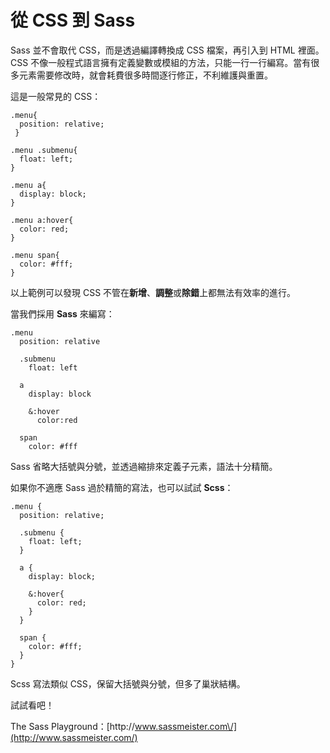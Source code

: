 # 從 CSS 到 Sass

Sass 並不會取代 CSS，而是透過編譯轉換成 CSS 檔案，再引入到 HTML 裡面。CSS 不像一般程式語言擁有定義變數或模組的方法，只能一行一行編寫。當有很多元素需要修改時，就會耗費很多時間逐行修正，不利維護與重置。

這是一般常見的 CSS：

```
.menu{
  position: relative; 
 }

.menu .submenu{ 
  float: left;
}

.menu a{
  display: block;
}

.menu a:hover{
  color: red;
}

.menu span{
  color: #fff;
} 
```

以上範例可以發現 CSS 不管在**新增**、**調整**或**除錯**上都無法有效率的進行。

當我們採用 **Sass** 來編寫：

```
.menu
  position: relative

  .submenu
    float: left

  a
    display: block

    &:hover
      color:red

  span
    color: #fff
```

Sass 省略大括號與分號，並透過縮排來定義子元素，語法十分精簡。

如果你不適應 Sass 過於精簡的寫法，也可以試試 **Scss**：

```
.menu {
  position: relative;

  .submenu {
    float: left;
  }

  a {
    display: block;
    
    &:hover{
      color: red;
    }
  }

  span {
    color: #fff;
  }
}
```

Scss 寫法類似 CSS，保留大括號與分號，但多了巢狀結構。

試試看吧！

The Sass Playground：[http:\/\/www.sassmeister.com\/](http://www.sassmeister.com/)



